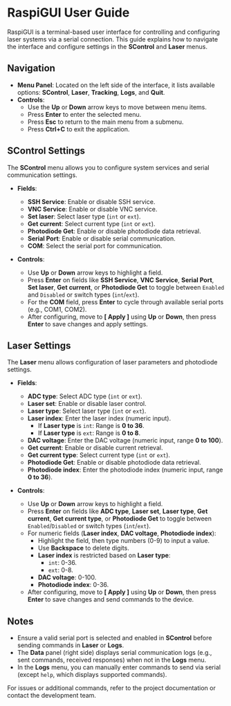 # RaspiGUI User Guide

RaspiGUI is a terminal-based user interface for controlling and configuring laser systems via a serial connection. This guide explains how to navigate the interface and configure settings in the **SControl** and **Laser** menus.

## Navigation

- **Menu Panel**: Located on the left side of the interface, it lists available options: **SControl**, **Laser**, **Tracking**, **Logs**, and **Quit**.
- **Controls**:
  - Use the **Up** or **Down** arrow keys to move between menu items.
  - Press **Enter** to enter the selected menu.
  - Press **Esc** to return to the main menu from a submenu.
  - Press **Ctrl+C** to exit the application.

## SControl Settings

The **SControl** menu allows you to configure system services and serial communication settings.

- **Fields**:
  - **SSH Service**: Enable or disable SSH service.
  - **VNC Service**: Enable or disable VNC service.
  - **Set laser**: Select laser type (`int` or `ext`).
  - **Get current**: Select current type (`int` or `ext`).
  - **Photodiode Get**: Enable or disable photodiode data retrieval.
  - **Serial Port**: Enable or disable serial communication.
  - **COM**: Select the serial port for communication.

- **Controls**:
  - Use **Up** or **Down** arrow keys to highlight a field.
  - Press **Enter** on fields like **SSH Service**, **VNC Service**, **Serial Port**, **Set laser**, **Get current**, or **Photodiode Get** to toggle between `Enabled` and `Disabled` or switch types (`int`/`ext`).
  - For the **COM** field, press **Enter** to cycle through available serial ports (e.g., COM1, COM2).
  - After configuring, move to **[ Apply ]** using **Up** or **Down**, then press **Enter** to save changes and apply settings.

## Laser Settings

The **Laser** menu allows configuration of laser parameters and photodiode settings.

- **Fields**:
  - **ADC type**: Select ADC type (`int` or `ext`).
  - **Laser set**: Enable or disable laser control.
  - **Laser type**: Select laser type (`int` or `ext`).
  - **Laser index**: Enter the laser index (numeric input).
    - If **Laser type** is `int`: Range is **0 to 36**.
    - If **Laser type** is `ext`: Range is **0 to 8**.
  - **DAC voltage**: Enter the DAC voltage (numeric input, range **0 to 100**).
  - **Get current**: Enable or disable current retrieval.
  - **Get current type**: Select current type (`int` or `ext`).
  - **Photodiode Get**: Enable or disable photodiode data retrieval.
  - **Photodiode index**: Enter the photodiode index (numeric input, range **0 to 36**).

- **Controls**:
  - Use **Up** or **Down** arrow keys to highlight a field.
  - Press **Enter** on fields like **ADC type**, **Laser set**, **Laser type**, **Get current**, **Get current type**, or **Photodiode Get** to toggle between `Enabled`/`Disabled` or switch types (`int`/`ext`).
  - For numeric fields (**Laser index**, **DAC voltage**, **Photodiode index**):
    - Highlight the field, then type numbers (0-9) to input a value.
    - Use **Backspace** to delete digits.
    - **Laser index** is restricted based on **Laser type**:
      - `int`: 0-36.
      - `ext`: 0-8.
    - **DAC voltage**: 0-100.
    - **Photodiode index**: 0-36.
  - After configuring, move to **[ Apply ]** using **Up** or **Down**, then press **Enter** to save changes and send commands to the device.

## Notes

- Ensure a valid serial port is selected and enabled in **SControl** before sending commands in **Laser** or **Logs**.
- The **Data** panel (right side) displays serial communication logs (e.g., sent commands, received responses) when not in the **Logs** menu.
- In the **Logs** menu, you can manually enter commands to send via serial (except `help`, which displays supported commands).

For issues or additional commands, refer to the project documentation or contact the development team.